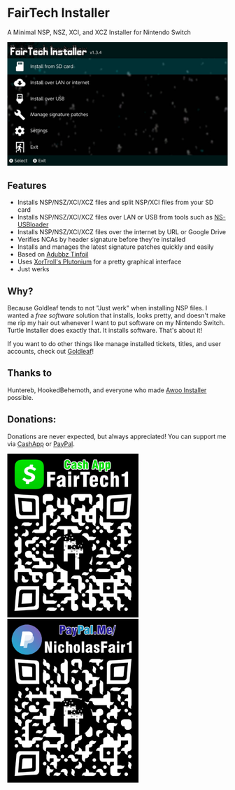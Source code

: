# FairTech Installer
A Minimal NSP, NSZ, XCI, and XCZ Installer for Nintendo Switch

![FairTech Installer Main Menu](gitimages/Screenshot.jpg)

## Features
- Installs NSP/NSZ/XCI/XCZ files and split NSP/XCI files from your SD card
- Installs NSP/NSZ/XCI/XCZ files over LAN or USB from tools such as [NS-USBloader](https://github.com/developersu/ns-usbloader)
- Installs NSP/NSZ/XCI/XCZ files over the internet by URL or Google Drive
- Verifies NCAs by header signature before they're installed
- Installs and manages the latest signature patches quickly and easily
- Based on [Adubbz Tinfoil](https://github.com/Adubbz/Tinfoil)
- Uses [XorTroll's Plutonium](https://github.com/XorTroll/Plutonium) for a pretty graphical interface
- Just werks

## Why?
Because Goldleaf tends to not "Just werk" when installing NSP files. I wanted a *free software* solution that installs, looks pretty, and doesn't make me rip my hair out whenever I want to put software on my Nintendo Switch. Turtle Installer does exactly that. It installs software. That's about it!


If you want to do other things like manage installed tickets, titles, and user accounts, check out [Goldleaf](https://github.com/XorTroll/Goldleaf)!

## Thanks to
Huntereb, HookedBehemoth, and everyone who made [Awoo Installer](https://github.com/Huntereb/Awoo-Installer) possible.

## Donations:
Donations are never expected, but always appreciated! You can support me via [CashApp](https://cash.app/$FairTech1) or [PayPal](https://www.paypal.com/paypalme/NicholasFair1). 

<img src="https://github.com/Fair-Tech/FairTech-AIO-Switch/raw/main/images/cashappqr.jpg" width="300" />  <img src="https://github.com/Fair-Tech/FairTech-AIO-Switch/raw/main/images/paypalqr.jpg" width ="300" /> 
